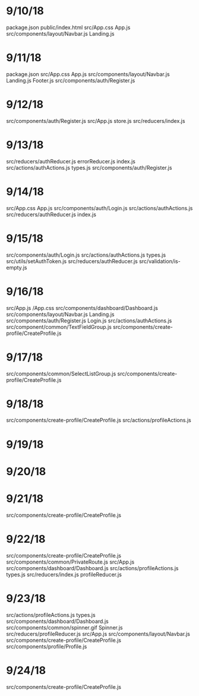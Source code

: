 # 9/10/18
package.json
public/index.html
src/App.css
    App.js
src/components/layout/Navbar.js
                      Landing.js

# 9/11/18
package.json
src/App.css
    App.js
src/components/layout/Navbar.js
                      Landing.js
                      Footer.js
src/components/auth/Register.js

# 9/12/18
src/components/auth/Register.js
src/App.js
    store.js
src/reducers/index.js

# 9/13/18
src/reducers/authReducer.js
             errorReducer.js
             index.js
src/actions/authActions.js
            types.js
src/components/auth/Register.js

# 9/14/18
src/App.css
    App.js
src/components/auth/Login.js
src/actions/authActions.js
src/reducers/authReducer.js
             index.js

# 9/15/18
src/components/auth/Login.js
src/actions/authActions.js
            types.js
src/utils/setAuthToken.js
src/reducers/authReducer.js
src/validation/is-empty.js

# 9/16/18
src/App.js
   /App.css
src/components/dashboard/Dashboard.js
src/components/layout/Navbar.js
                      Landing.js
src/components/auth/Register.js
                    Login.js
src/actions/authActions.js
src/component/common/TextFieldGroup.js
src/components/create-profile/CreateProfile.js

# 9/17/18
src/components/common/SelectListGroup.js
src/components/create-profile/CreateProfile.js

# 9/18/18
src/components/create-profile/CreateProfile.js
src/actions/profileActions.js

# 9/19/18

# 9/20/18

# 9/21/18
src/components/create-profile/CreateProfile.js

# 9/22/18
src/components/create-profile/CreateProfile.js
src/components/common/PrivateRoute.js
src/App.js
src/components/dashboard/Dashboard.js
src/actions/profileActions.js
            types.js
src/reducers/index.js
             profileReducer.js

# 9/23/18
src/actions/profileActions.js
            types.js
src/components/dashboard/Dashboard.js
src/components/common/spinner.gif
                      Spinner.js
src/reducers/profileReducer.js
src/App.js
src/components/layout/Navbar.js
src/components/create-profile/CreateProfile.js
src/components/profile/Profile.js

# 9/24/18
src/components/create-profile/CreateProfile.js
